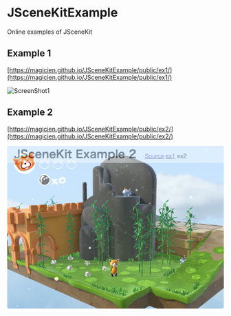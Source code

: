 # JSceneKitExample
Online examples of JSceneKit

## Example 1
[https://magicien.github.io/JSceneKitExample/public/ex1/](https://magicien.github.io/JSceneKitExample/public/ex1/)

![ScreenShot1](https://raw.githubusercontent.com/magicien/JSceneKitExample/readme/readme/screenshot_ex1.png)

## Example 2
[https://magicien.github.io/JSceneKitExample/public/ex2/](https://magicien.github.io/JSceneKitExample/public/ex2/)

![ScreenShot2](https://raw.githubusercontent.com/magicien/JSceneKitExample/readme/readme/screenshot_ex2.png)
